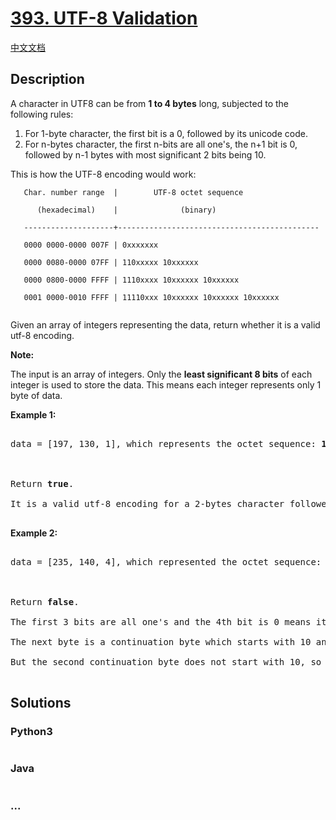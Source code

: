 # [393. UTF-8 Validation](https://leetcode.com/problems/utf-8-validation)

[中文文档](/solution/0300-0399/0393.UTF-8%20Validation/README.md)

## Description
<p>A character in UTF8 can be from <b>1 to 4 bytes</b> long, subjected to the following rules:</p>

<ol>

<li>For 1-byte character, the first bit is a 0, followed by its unicode code.</li>

<li>For n-bytes character, the first n-bits are all one's, the n+1 bit is 0, followed by n-1 bytes with most significant 2 bits being 10.</li>

</ol>

<p>This is how the UTF-8 encoding would work:</p>



<pre><code>   Char. number range  |        UTF-8 octet sequence

      (hexadecimal)    |              (binary)

   --------------------+---------------------------------------------

   0000 0000-0000 007F | 0xxxxxxx

   0000 0080-0000 07FF | 110xxxxx 10xxxxxx

   0000 0800-0000 FFFF | 1110xxxx 10xxxxxx 10xxxxxx

   0001 0000-0010 FFFF | 11110xxx 10xxxxxx 10xxxxxx 10xxxxxx

</code></pre>

<p>

Given an array of integers representing the data, return whether it is a valid utf-8 encoding.

</p>

<p>

<b>Note:</b><br />

The input is an array of integers. Only the <b>least significant 8 bits</b> of each integer is used to store the data. This means each integer represents only 1 byte of data.

</p>



<p>

<b>Example 1:</b>

<pre>

data = [197, 130, 1], which represents the octet sequence: <b>11000101 10000010 00000001</b>.



Return <b>true</b>.

It is a valid utf-8 encoding for a 2-bytes character followed by a 1-byte character.

</pre>

</p>



<p>

<b>Example 2:</b>

<pre>

data = [235, 140, 4], which represented the octet sequence: <b>11101011 10001100 00000100</b>.



Return <b>false</b>.

The first 3 bits are all one's and the 4th bit is 0 means it is a 3-bytes character.

The next byte is a continuation byte which starts with 10 and that's correct.

But the second continuation byte does not start with 10, so it is invalid.

</pre>

</p>


## Solutions


<!-- tabs:start -->

### **Python3**

```python

```

### **Java**

```java

```

### **...**
```

```

<!-- tabs:end -->